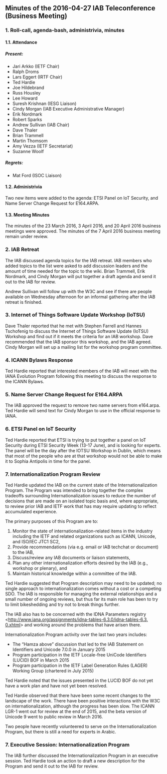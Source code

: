 
Minutes of the 2016-04-27 IAB Teleconference (Business Meeting)
---------------------------------------------------------------


### 1. Roll-call, agenda-bash, administrivia, minutes


#### 1.1. Attendance


##### Present:


* Jari Arkko (IETF Chair)
* Ralph Droms
* Lars Eggert (IRTF Chair)
* Ted Hardie
* Joe Hildebrand
* Russ Housley
* Lee Howard
* Suresh Krishnan (IESG Liaison)
* Cindy Morgan (IAB Executive Administrative Manager)
* Erik Nordmark
* Robert Sparks
* Andrew Sullivan (IAB Chair)
* Dave Thaler
* Brian Trammell
* Martin Thomsom
* Amy Vezza (IETF Secretariat)
* Suzanne Woolf


##### Regrets:


* Mat Ford (ISOC Liaison)


#### 1.2. Administrivia


Two new items were added to the agenda: ETSI Panel on IoT Security, and Name Server Change Request for E164.ARPA.


#### 1.3. Meeting Minutes


The minutes of the 23 March 2016, 3 April 2016, and 20 April 2016 business meetings were approved. The minutes of the 7 April 2016 business meeting remain under review.


### 2. IAB Retreat


The IAB discussed agenda topics for the IAB retreat. IAB members who added topics to the list were asked to add discussion leaders and the amount of time needed for the topic to the wiki. Brian Trammell, Erik Nordmark, and Cindy Morgan will put together a draft agenda and send it out to the IAB for review.


Andrew Sullivan will follow up with the W3C and see if there are people available on Wednesday afternoon for an informal gathering after the IAB retreat is finished.


### 3. Internet of Things Software Update Workshop (IoTSU)


Dave Thaler reported that he met with Stephen Farrell and Hannes Tschofenig to discuss the Internet of Things Software Update (IoTSU) Workshop and find out if it meets the criteria for an IAB workshop. Dave recommended that the IAB sponsor this workshop, and the IAB agreed. Cindy Morgan will set up a mailing list for the workshop program committee.


### 4. ICANN Bylaws Response


Ted Hardie reported that interested members of the IAB will meet with the IANA Evolution Program following this meeting to discuss the response to the ICANN Bylaws.


### 5. Name Server Change Request for E164.ARPA


The IAB approved the request to remove two name servers from e164.arpa. Ted Hardie will send text for Cindy Morgan to use in the official response to IANA.


### 6. ETSI Panel on IoT Security


Ted Hardie reported that ETSI is trying to put together a panel on IoT Security during ETSI Security Week (13-17 June), and is looking for experts. The panel will be the day after the IOTSU Workshop in Dublin, which means that most of the people who are at that workshop would not be able to make it to Sophia Antipolis in time for the panel.


### 7. Internationalization Program Review


Ted Hardie updated the IAB on the current state of the Internationalization Program. The Program was intended to bring together the complex tradeoffs surrounding Internationalization issues to reduce the number of decisions that are made on an isolated topic basis and, where appropriate, to review prior IAB and IETF work that has may require updating to reflect accumulated experience.


The primary purposes of this Program are to:


1. Monitor the state of internationalization-related items in the industry including the IETF and related organizations such as ICANN, Unicode, and ISO/IEC JTC1 SC2,
2. Provide recommendations (via e.g. email or IAB techchat or document) to the IAB,
3. Discuss/review any IAB documents or liaison statements,
4. Plan any other internationalization efforts desired by the IAB (e.g., workshop or plenary), and
5. Maintain historical knowledge within a committee of the IAB.


Ted Hardie suggested that Program description may need to be updated; no single approach to internationalization comes without a cost or a competing SDO. The IAB is responsible for managing the external relationships and a small number of ongoing reviews, but thus far its main role has been to try to limit bikeshedding and try not to break things further.


The IAB also has to be concerned with the IDNA Parameters registry <[http://www.iana.org/assignments/idna-tables-6.3.0/idna-tables-6.3. 0.xhtml](http://www.iana.org/assignments/idna-tables-6.3.0/idna-tables-6.3.%200.xhtml)> and working around the problems that have arisen there.


Internationalization Program activity over the last two years includes:


* The “Hamza above” discussion that led to the IAB Statement on Identifiers and Unicode 7.0.0 in January 2015
* Program participation in the IETF Locale-free UniCode Identifiers (LUCID) BOF in March 2015
* Program participation in the IETF Label Generation Rules (LAGER) Working Group (chartered in July 2015)


Ted Hardie noted that the issues presented in the LUCID BOF do not yet have a work plan and have not yet been resolved.


Ted Hardie observed that there have been some recent changes to the landscape of the work. There have been positive interactions with the W3C on internationalization, although the progress has been slow. The ICANN LGR-1 went out for review at the end of 2015, and the beta version of Unicode 9 went to public review in March 2016.


Two people have recently volunteered to serve on the Internationalization Program, but there is still a need for experts in Arabic.


### 7. Executive Session: Internationalization Program


The IAB further discussed the Internationalization Program in an executive session. Ted Hardie took an action to draft a new description for the Program and send it out to the IAB for review.


